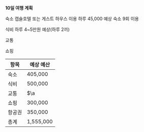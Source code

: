 **10일 여행 계획**

숙소
캡슐호텔 또는 게스트 하우스 이용
하루 45,000 예상
숙소 9회 이용

식비
하루 4~5만원 예상(하루 2끼)

교통


쇼핑



| 항목  | 예상 예산     |
| --- | --------- |
| 숙소  | 405,000   |
| 식비  | 500,000   |
| 교통  | $\a       |
| 쇼핑  | 300,000   |
| 항공권 | 350,000   |
| 총계  | 1,555,000 |

